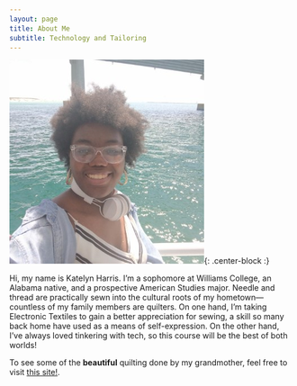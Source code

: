 ```yaml
---
layout: page
title: About Me
subtitle: Technology and Tailoring
---
```

![a picture of me, Katelyn Harris. I'm aboard a boat on water.](https://github.com/Katelyn-H/Katelyn-H.github.io/blob/master/img/lastone.jpg?raw=true){: .center-block :}

Hi, my name is Katelyn Harris. I’m a sophomore at Williams College, an Alabama native, and a prospective American Studies major. Needle and thread are practically sewn into the cultural roots of my hometown—countless of my family members are quilters. On one hand, I’m taking Electronic Textiles to gain a better appreciation for sewing, a skill so many back home have used as a means of self-expression. On the other hand, I’ve always loved tinkering with tech, so this course will be the best of both worlds!


To see some of the **beautiful** quilting done by my grandmother, feel free to visit [this site!](http://www.soulsgrowndeep.org/artist/addie-pearl-nicholson).
